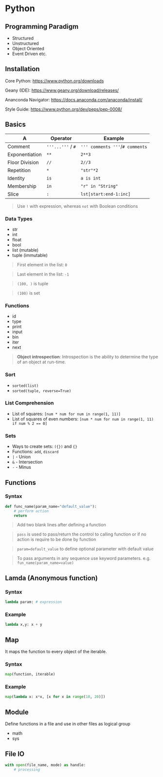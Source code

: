 
# Python

## Programming Paradigm

* Structured
* Unstructured
* Object Oriented
* Event Driven etc.

## Installation

Core Python: https://www.python.org/downloads

Geany (IDE): https://www.geany.org/download/releases/

Ananconda Navigator: https://docs.anaconda.com/anaconda/install/

Style Guide: https://www.python.org/dev/peps/pep-0008/

## Basics

| A | Operator | Example |
|---|---|---|
| Comment |	`'''...'''` / `#`| `''' comments '''`/`# comments` |
| Exponentiation | `**` | `2**3` |
| Floor Division | `//` | `2//3` |
| Repetition | `*` | `"str"*2` |
| Identity | `is` | `a is int` |
| Membership | `in` | `"r" in "String"`|
| Slice | `:` | `lst[start:end-1:inc]` |

> Use `!` with expression, whereas `not` with Boolean conditions

### Data Types

- str
- int
- float
- bool
- list (mutable)
- tuple (immutable)

> First element in the list: `0`

> Last element in the list: `-1`

> `(100, )` is tuple

> `(100)` is set

### Functions

- id
- type
- print
- input
- bin
- iter
- next

> **Object introspection**: Introspection is the ability to determine the type of an object at run-time.

### Sort

- `sorted(list)`
- `sorted(tuple, reverse=True)`

### List Comprehension

- List of squares: `[num * num for num in range(1, 11)]`
- List of squares of even numbers: `[num * num for num in range(1, 11) if num % 2 == 0]`

### Sets

- Ways to create sets: `({})` and `{}`
- Functions: `add`, `discard`
- `|` - Union
- `&` - Intersection
- `-` - Minus

## Functions

### Syntax

```python
def func_name(param_name="default_value"):
    # perform action
    return
```

> Add two blank lines after defining a function

> `pass` is used to pass/return the control to calling function or if no action is require to be done by function

> `param=default_value` to define optional parameter with default value

> To pass arguments in any sequence use keyword parameters. e.g. `fun_name(param_name=value)` 

## Lamda (Anonymous function)

### Syntax

```python
lambda param: # expression
```

### Example

```python
lambda x,y: x + y
```

## Map
It maps the function to every object of the iterable.

### Syntax

```python
map(function, iterable)
```

### Example

```python
map(lambda x: x*x, [x for x in range(10, 20)])
```

## Module

Define functions in a file and use in other files as logical group

- math
- sys

## File IO

```python
with open(file_name, mode) as handle:
    # processing
```